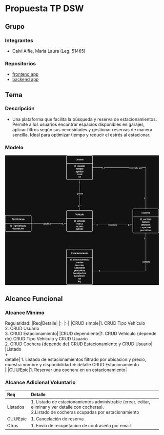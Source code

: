 # Propuesta TP DSW

## Grupo
### Integrantes
* Calvi Alfie, María Laura (Leg. 51465)

### Repositorios
* [frontend app]()
* [backend app]()


## Tema
### Descripción
* Una plataforma que facilita la búsqueda y reserva de estacionamientos. Permite a los usuarios encontrar espacios disponibles en garajes, aplicar filtros según sus necesidades y gestionar reservas de manera sencilla. Ideal para optimizar tiempo y reducir el estrés al estacionar.

### Modelo
![imagen del modelo](/img/modelo_de_dominio_tpdsw.png)


## Alcance Funcional 

### Alcance Mínimo

Regularidad:
|Req|Detalle|
|:-|:-|
|CRUD simple|1. CRUD Tipo Vehículo<br>2. CRUD Usuario<br>3. CRUD Estacionamiento|
|CRUD dependiente|1. CRUD Vehículo {depende de} CRUD Tipo Vehículo y CRUD Usuario<br>2. CRUD Cochera {depende de} CRUD Estacionamiento y CRUD Usuario|
|Listado<br>+<br>detalle| 1. Listado de estacionamientos filtrado por ubicacion y precio, muestra nombre y disponibilidad => detalle CRUD Estacionamiento<br>|
|CUU/Epic|1. Reservar una cochera en un estacionamiento|


### Alcance Adicional Voluntario

|Req|Detalle|
|:-|:-|
|Listados |1. Listado de estacionamientos administrable (crear, editar, eliminar y ver detalle con cocheras). <br>2.Listado de cocheras ocupadas por estacionamiento|
|CUU/Epic|1. Cancelación de reserva|
|Otros|1. Envío de recupetacion de contraseña por email|